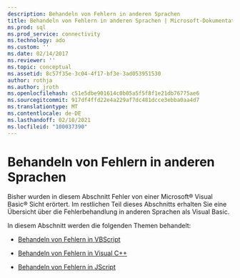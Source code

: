 ```yaml
---
description: Behandeln von Fehlern in anderen Sprachen
title: Behandeln von Fehlern in anderen Sprachen | Microsoft-Dokumentation
ms.prod: sql
ms.prod_service: connectivity
ms.technology: ado
ms.custom: ''
ms.date: 02/14/2017
ms.reviewer: ''
ms.topic: conceptual
ms.assetid: 8c57f35e-3c04-4f17-bf3e-3ad053951530
author: rothja
ms.author: jroth
ms.openlocfilehash: c51e5dbe901614c0b05a5f5f8f1e21db76775ae6
ms.sourcegitcommit: 917df4ffd22e4a229af7dc481dcce3ebba0aa4d7
ms.translationtype: MT
ms.contentlocale: de-DE
ms.lasthandoff: 02/10/2021
ms.locfileid: "100037390"
---
```

# <a name="handling-errors-in-other-languages"></a>Behandeln von Fehlern in anderen Sprachen
Bisher wurden in diesem Abschnitt Fehler von einer Microsoft® Visual Basic® Sicht erörtert. Im restlichen Teil dieses Abschnitts erhalten Sie eine Übersicht über die Fehlerbehandlung in anderen Sprachen als Visual Basic.  
  
 In diesem Abschnitt werden die folgenden Themen behandelt:  
  
-   [Behandeln von Fehlern in VBScript](./handling-errors-in-vbscript.md)  
  
-   [Behandeln von Fehlern in Visual C++](./handling-errors-in-visual-c.md)  
  
-   [Behandeln von Fehlern in JScript](./handling-errors-in-jscript.md)
